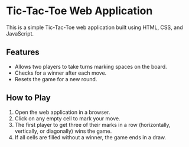 # Tic-Tac-Toe Web Application

This is a simple Tic-Tac-Toe web application built using HTML, CSS, and JavaScript.

## Features

- Allows two players to take turns marking spaces on the board.
- Checks for a winner after each move.
- Resets the game for a new round.

## How to Play

1. Open the web application in a browser.
2. Click on any empty cell to mark your move.
3. The first player to get three of their marks in a row (horizontally, vertically, or diagonally) wins the game.
4. If all cells are filled without a winner, the game ends in a draw.
